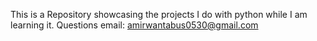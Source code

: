 This is a Repository showcasing the projects I do with python while I am learning it. Questions email: amirwantabus0530@gmail.com
